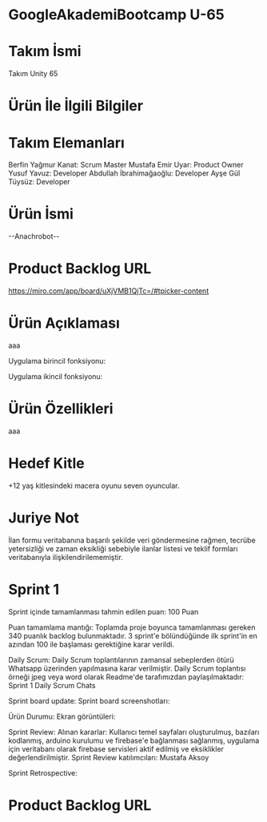 # GoogleAkademiBootcamp U-65
# Takım İsmi
Takım Unity 65

# Ürün İle İlgili Bilgiler
# Takım Elemanları
Berfin Yağmur Kanat: Scrum Master 
Mustafa Emir Uyar: Product Owner
Yusuf Yavuz: Developer
Abdullah İbrahimağaoğlu: Developer
Ayşe Gül Tüysüz: Developer
# Ürün İsmi
--Anachrobot--

# Product Backlog URL
https://miro.com/app/board/uXjVMB1QjTc=/#tpicker-content

# Ürün Açıklaması
aaa

Uygulama birincil fonksiyonu:

Uygulama ikincil fonksiyonu: 


# Ürün Özellikleri
aaa
# Hedef Kitle
+12 yaş kitlesindeki macera oyunu seven oyuncular.

# Juriye Not
İlan formu veritabanına başarılı şekilde veri göndermesine rağmen, tecrübe yetersizliği ve zaman eksikliği sebebiyle ilanlar listesi ve teklif formları veritabanıyla ilişkilendirilememiştir.

# Sprint 1
Sprint içinde tamamlanması tahmin edilen puan: 100 Puan

Puan tamamlama mantığı: Toplamda proje boyunca tamamlanması gereken 340 puanlık backlog bulunmaktadır. 3 sprint'e bölündüğünde ilk sprint'in en azından 100 ile başlaması gerektiğine karar verildi.

Daily Scrum: Daily Scrum toplantılarının zamansal sebeplerden ötürü Whatsapp üzerinden yapılmasına karar verilmiştir. Daily Scrum toplantısı örneği jpeg veya word olarak Readme'de tarafımızdan paylaşılmaktadır: Sprint 1 Daily Scrum Chats

Sprint board update: Sprint board screenshotları: 

Ürün Durumu: Ekran görüntüleri:  

Sprint Review: Alınan kararlar: Kullanıcı temel sayfaları oluşturulmuş, bazıları kodlanmış, arduino kurulumu ve firebase'e bağlanması sağlanmış, uygulama için veritabanı olarak firebase servisleri aktif edilmiş ve eksiklikler değerlendirilmiştir. Sprint Review katılımcıları: Mustafa Aksoy

Sprint Retrospective:

# Product Backlog URL
